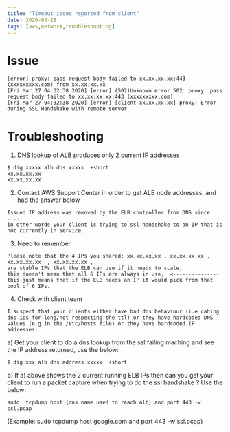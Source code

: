 ```yaml
---
title: "Timeout issue reported from client"
date: 2020-03-28
tags: [aws,network,troubleshooting]
---
```


# Issue

```
[error] proxy: pass request body failed to xx.xx.xx.xx:443 (xxxxxxxxx.com) from xx.xx.xx.xx
[Fri Mar 27 04:32:38 2020] [error] (502)Unknown error 502: proxy: pass request body failed to xx.xx.xx.xx:443 (xxxxxxxxx.com)
[Fri Mar 27 04:32:38 2020] [error] [client xx.xx.xx.xx] proxy: Error during SSL Handshake with remote server 
```

# Troubleshooting

1. DNS lookup of ALB produces only 2 current IP addresses  

```
$ dig xxxxx alb dns xxxxx  +short
xx.xx.xx.xx
xx.xx.xx.xx
```

2. Contact AWS Support Center in order to get ALB node addresses, and had the answer below  

```
Issued IP address was removed by the ELB controller from DNS since ...., 
in other words your client is trying to ssl handshake to an IP that is not currently in service. 
```

3. Need to remember  

```
Please note that the 4 IPs you shared: xx,xx,xx,xx , xx.xx.xx.xx , xx.xx.xx.xx  , xx.xx.xx.xx , 
are stable IPs that the ELB can use if it needs to scale, 
this doesn't mean that all 6 IPs are always in use,  <---------------
this just means that if the ELB needs an IP it would pick from that pool of 6 IPs.
```

4. Check with client team  

```
I suspect that your clients either have bad dns behaviour (i.e cahing dns ips for long/not respecting the ttl) or they have hardcoded DNS values (e.g in the /etc/hosts file) or they have hardcoded IP addresses. 
```

a) Get your client to do a dns lookup from the ssl failing maching and see the IP address returned, use the below:   

`$ dig xxx alb dns address xxxxx  +short`  

b) If a) above shows the 2 current running ELB IPs then can you get your client to run a packet capture when trying to do the ssl handshake ? Use the below:  

`sudo  tcpdump host {dns name used to reach alb} and port 443 -w ssl.pcap`  

(Example: sudo  tcpdump host google.com and port 443 -w ssl.pcap)  
